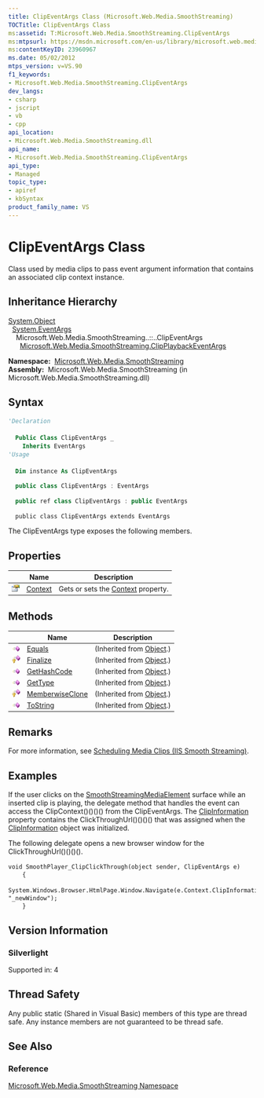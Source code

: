 ```yaml
---
title: ClipEventArgs Class (Microsoft.Web.Media.SmoothStreaming)
TOCTitle: ClipEventArgs Class
ms:assetid: T:Microsoft.Web.Media.SmoothStreaming.ClipEventArgs
ms:mtpsurl: https://msdn.microsoft.com/en-us/library/microsoft.web.media.smoothstreaming.clipeventargs(v=VS.90)
ms:contentKeyID: 23960967
ms.date: 05/02/2012
mtps_version: v=VS.90
f1_keywords:
- Microsoft.Web.Media.SmoothStreaming.ClipEventArgs
dev_langs:
- csharp
- jscript
- vb
- cpp
api_location:
- Microsoft.Web.Media.SmoothStreaming.dll
api_name:
- Microsoft.Web.Media.SmoothStreaming.ClipEventArgs
api_type:
- Managed
topic_type:
- apiref
- kbSyntax
product_family_name: VS
---
```


# ClipEventArgs Class

Class used by media clips to pass event argument information that contains an associated clip context instance.

## Inheritance Hierarchy

[System.Object](https://msdn.microsoft.com/library/e5kfa45b)  
  [System.EventArgs](https://msdn.microsoft.com/library/118wxtk3)  
    Microsoft.Web.Media.SmoothStreaming..::..ClipEventArgs  
      [Microsoft.Web.Media.SmoothStreaming.ClipPlaybackEventArgs](clipplaybackeventargs-class-microsoft-web-media-smoothstreaming_1.md)  

**Namespace:**  [Microsoft.Web.Media.SmoothStreaming](microsoft-web-media-smoothstreaming-namespace_1.md)  
**Assembly:**  Microsoft.Web.Media.SmoothStreaming (in Microsoft.Web.Media.SmoothStreaming.dll)

## Syntax

```vb
'Declaration

  Public Class ClipEventArgs _
    Inherits EventArgs
'Usage

  Dim instance As ClipEventArgs
```

```csharp
  public class ClipEventArgs : EventArgs
```

```cpp
  public ref class ClipEventArgs : public EventArgs
```

```jscript
  public class ClipEventArgs extends EventArgs
```

The ClipEventArgs type exposes the following members.

## Properties

||Name|Description|
|--- |--- |--- |
|![Public property](images/Ff728140.pubproperty(en-us,VS.90).gif "Public property")|[Context](clipeventargs-context-property-microsoft-web-media-smoothstreaming_1.md)|Gets or sets the [Context](clipeventargs-context-property-microsoft-web-media-smoothstreaming_1.md) property.|


## Methods

||Name|Description|
|--- |--- |--- |
|![Public method](images/Ff728153.pubmethod(en-us,VS.90).gif "Public method")|[Equals](https://msdn.microsoft.com/library/bsc2ak47)|(Inherited from [Object](https://msdn.microsoft.com/library/e5kfa45b).)|
|![Protected method](images/Ff728153.protmethod(en-us,VS.90).gif "Protected method")|[Finalize](https://msdn.microsoft.com/library/4k87zsw7)|(Inherited from [Object](https://msdn.microsoft.com/library/e5kfa45b).)|
|![Public method](images/Ff728153.pubmethod(en-us,VS.90).gif "Public method")|[GetHashCode](https://msdn.microsoft.com/library/zdee4b3y)|(Inherited from [Object](https://msdn.microsoft.com/library/e5kfa45b).)|
|![Public method](images/Ff728153.pubmethod(en-us,VS.90).gif "Public method")|[GetType](https://msdn.microsoft.com/library/dfwy45w9)|(Inherited from [Object](https://msdn.microsoft.com/library/e5kfa45b).)|
|![Protected method](images/Ff728153.protmethod(en-us,VS.90).gif "Protected method")|[MemberwiseClone](https://msdn.microsoft.com/library/57ctke0a)|(Inherited from [Object](https://msdn.microsoft.com/library/e5kfa45b).)|
|![Public method](images/Ff728153.pubmethod(en-us,VS.90).gif "Public method")|[ToString](https://msdn.microsoft.com/library/7bxwbwt2)|(Inherited from [Object](https://msdn.microsoft.com/library/e5kfa45b).)|


## Remarks

For more information, see [Scheduling Media Clips (IIS Smooth Streaming)](scheduling-media-clips.md).

## Examples

If the user clicks on the [SmoothStreamingMediaElement](smoothstreamingmediaelement-class-microsoft-web-media-smoothstreaming_1.md) surface while an inserted clip is playing, the delegate method that handles the event can access the ClipContext()()()() from the ClipEventArgs. The [ClipInformation](clipcontext-clipinformation-property-microsoft-web-media-smoothstreaming_1.md) property contains the ClickThroughUrl()()()() that was assigned when the [ClipInformation](clipinformation-class-microsoft-web-media-smoothstreaming_1.md) object was initialized.

The following delegate opens a new browser window for the ClickThroughUrl()()()().

    void SmoothPlayer_ClipClickThrough(object sender, ClipEventArgs e)
        {
            System.Windows.Browser.HtmlPage.Window.Navigate(e.Context.ClipInformation.ClickThroughUrl, "_newWindow");
        }

## Version Information

### Silverlight

Supported in: 4  

## Thread Safety

Any public static (Shared in Visual Basic) members of this type are thread safe. Any instance members are not guaranteed to be thread safe.

## See Also

### Reference

[Microsoft.Web.Media.SmoothStreaming Namespace](microsoft-web-media-smoothstreaming-namespace_1.md)

